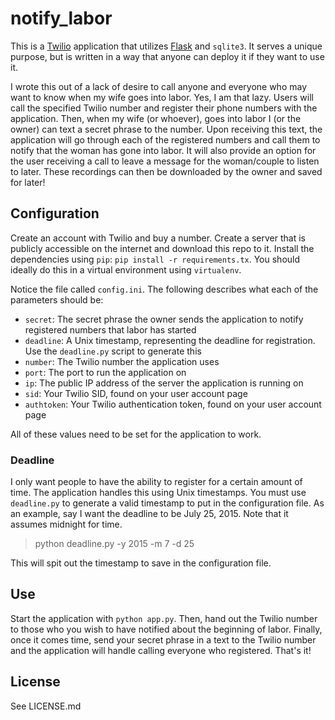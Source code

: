 # notify_labor

This is a [Twilio](https://www.twilio.com') application that utilizes [Flask](http://flask.pocoo.org/) and `sqlite3`.
It serves a unique purpose, but is written in a way that anyone can deploy it if they want to use it.

I wrote this out of a lack of desire to call anyone and everyone who may want to know when my wife goes into labor.
Yes, I am that lazy. Users will call the specified Twilio number and register their phone numbers with the application.
Then, when my wife (or whoever), goes into labor I (or the owner) can text a secret phrase to the number. Upon receiving
this text, the application will go through each of the registered numbers and call them to notify that the woman has gone
into labor. It will also provide an option for the user receiving a call to leave a message for the woman/couple to listen
to later. These recordings can then be downloaded by the owner and saved for later!

## Configuration

Create an account with Twilio and buy a number. Create a server that is publicly accessible on the internet and
download this repo to it. Install the dependencies using `pip`: `pip install -r requirements.tx`. You should
ideally do this in a virtual environment using `virtualenv`.

Notice the file called `config.ini`. The following describes what each of the parameters should be:  
* `secret`: The secret phrase the owner sends the application to notify registered numbers that labor has started
* `deadline`: A Unix timestamp, representing the deadline for registration. Use the `deadline.py` script to generate this
* `number`: The Twilio number the application uses
* `port`: The port to run the application on
* `ip`: The public IP address of the server the application is running on
* `sid`: Your Twilio SID, found on your user account page
* `authtoken`: Your Twilio authentication token, found on your user account page

All of these values need to be set for the application to work.

### Deadline

I only want people to have the ability to register for a certain amount of time. The application handles this using
Unix timestamps. You must use `deadline.py` to generate a valid timestamp to put in the configuration file. As an example,
say I want the deadline to be July 25, 2015. Note that it assumes midnight for time.

> python deadline.py -y 2015 -m 7 -d 25

This will spit out the timestamp to save in the configuration file.

## Use

Start the application with `python app.py`. Then, hand out the Twilio number to those who you wish to have notified about
the beginning of labor. Finally, once it comes time, send your secret phrase in a text to the Twilio number and the
application will handle calling everyone who registered. That's it!

## License

See LICENSE.md
